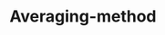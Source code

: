 ---
title: "Averaging-method"
link: 'https://github.com/diegorad/averaging-method'
excerpt: "Fast and simple method to approximate steady-state temperature distributions over irregular surfaces. <br/><img src='/images/Averaging-example.png' alt='example' width='45%'/>"
collection: portfolio
---